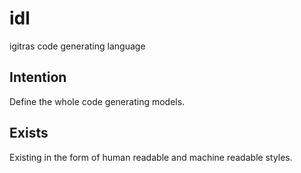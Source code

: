 # idl
igitras code generating language

## Intention
Define the whole code generating models.

## Exists
Existing in the form of human readable and machine readable styles.
